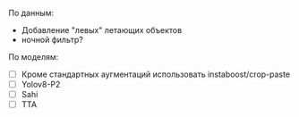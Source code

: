 По данным:
- Добавление "левых" летающих объектов
- ночной фильтр?

По моделям:
- [ ] Кроме стандартных аугментаций использовать instaboost/crop-paste
- [ ] Yolov8-P2
- [ ] Sahi
- [ ] TTA
